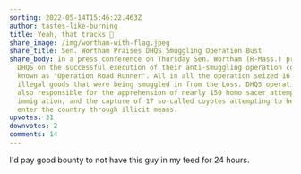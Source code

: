 ```yaml
---
sorting: 2022-05-14T15:46:22.463Z
author: tastes-like-burning
title: Yeah, that tracks 🖕
share_image: /img/wortham-with-flag.jpeg
share_title: Sen. Wortham Praises DHQS Smuggling Operation Bust
share_body: In a press conference on Thursday Sen. Wortham (R-Mass.) praised the
  DHQS on the successful execution of their anti-smuggling operation colloqually
  known as "Operation Road Runner". All in all the operation seized 16 tons of
  illegal goods that were being smuggled in from the Loss. DHQS operatives were
  also responsible for the apprehension of nearly 150 homo sacer attempting
  immigration, and the capture of 17 so-called coyotes attempting to help them
  enter the country through illicit means.
upvotes: 31
downvotes: 2
comments: 14
---
```

I'd pay good bounty to not have this guy in my feed for 24 hours.